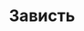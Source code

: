 ---
title: 'Зависть'
# titleEnglish: ''
# dateStart: 2020
dateEnd: 2023
images: ['зависть.tif']
extra: 'бумага серая, коллаж, белая ручка'
size: '20×20 cm'
# display: false
# text: ''
---